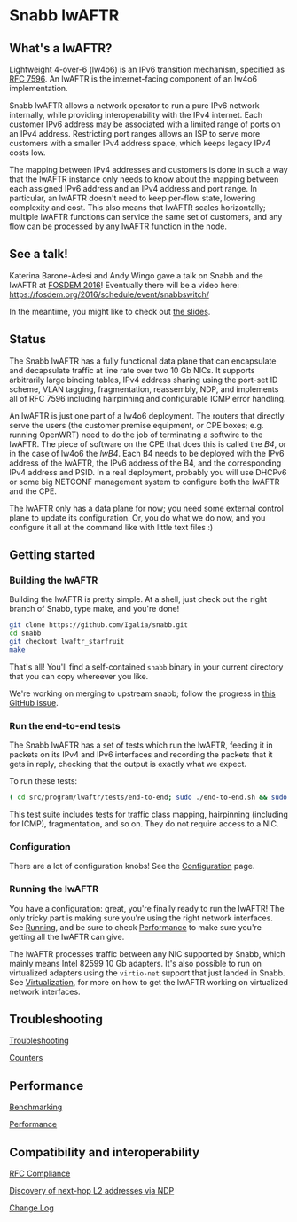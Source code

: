 # Snabb lwAFTR

## What's a lwAFTR?

Lightweight 4-over-6 (lw4o6) is an IPv6 transition mechanism, specified
as [RFC 7596](https://tools.ietf.org/html/rfc7596).  An lwAFTR is the
internet-facing component of an lw4o6 implementation.

Snabb lwAFTR allows a network operator to run a pure IPv6 network
internally, while providing interoperability with the IPv4 internet.
Each customer IPv6 address may be associated with a limited range of
ports on an IPv4 address.  Restricting port ranges allows an ISP to
serve more customers with a smaller IPv4 address space, which keeps
legacy IPv4 costs low.

The mapping between IPv4 addresses and customers is done in such a way
that the lwAFTR instance only needs to know about the mapping between
each assigned IPv6 address and an IPv4 address and port range.  In
particular, an lwAFTR doesn't need to keep per-flow state, lowering
complexity and cost. This also means that lwAFTR scales horizontally;
multiple lwAFTR functions can service the same set of customers, and any
flow can be processed by any lwAFTR function in the node.

## See a talk!

Katerina Barone-Adesi and Andy Wingo gave a talk on Snabb and the lwAFTR
at [FOSDEM 2016](http://fosdem.org/2016/)!  Eventually there will be a
video here: https://fosdem.org/2016/schedule/event/snabbswitch/

In the meantime, you might like to check out [the
slides](https://wingolog.org/pub/fosdem-2016-lwaftr-slides.pdf).

## Status

The Snabb lwAFTR has a fully functional data plane that can encapsulate
and decapsulate traffic at line rate over two 10 Gb NICs.  It supports
arbitrarily large binding tables, IPv4 address sharing using the
port-set ID scheme, VLAN tagging, fragmentation, reassembly, NDP,
and implements all of RFC 7596 including hairpinning and configurable
ICMP error handling.

An lwAFTR is just one part of a lw4o6 deployment.  The routers that
directly serve the users (the customer premise equipment, or CPE boxes;
e.g. running OpenWRT) need to do the job of terminating a softwire to the
lwAFTR.  The piece of software on the CPE that does this is called the
*B4*, or in the case of lw4o6 the *lwB4*.  Each B4 needs to be deployed
with the IPv6 address of the lwAFTR, the IPv6 address of the B4, and the
corresponding IPv4 address and PSID.  In a real deployment, probably you
will use DHCPv6 or some big NETCONF management system to configure both
the lwAFTR and the CPE.

The lwAFTR only has a data plane for now; you need some external control
plane to update its configuration.  Or, you do what we do now, and you
configure it all at the command like with little text files :)  

## Getting started

### Building the lwAFTR

Building the lwAFTR is pretty simple.  At a shell, just check out the
right branch of Snabb, type make, and you're done!

```bash
git clone https://github.com/Igalia/snabb.git
cd snabb
git checkout lwaftr_starfruit
make
```

That's all!  You'll find a self-contained `snabb` binary in your current
directory that you can copy whereever you like.

We're working on merging to upstream snabb; follow the progress in [this GitHub issue](https://github.com/Igalia/snabb/issues/215).

### Run the end-to-end tests

The Snabb lwAFTR has a set of tests which run the lwAFTR, feeding it in
packets on its IPv4 and IPv6 interfaces and recording the packets that
it gets in reply, checking that the output is exactly what we expect.

To run these tests:

```bash
( cd src/program/lwaftr/tests/end-to-end; sudo ./end-to-end.sh && sudo ./end-to-end-vlan.sh )
```

This test suite includes tests for traffic class mapping, hairpinning
(including for ICMP), fragmentation, and so on.  They do not require
access to a NIC.

### Configuration

There are a lot of configuration knobs!  See the
[Configuration](./README.configuration.md) page.

### Running the lwAFTR

You have a configuration: great, you're finally ready to run the lwAFTR!
The only tricky part is making sure you're using the right network
interfaces.  See [Running](./README.running.md), and be sure to check
[Performance](./README.performance.md) to make sure you're getting all
the lwAFTR can give.

The lwAFTR processes traffic between any NIC supported by Snabb, which
mainly means Intel 82599 10 Gb adapters.  It's also possible to run on
virtualized adapters using the `virtio-net` support that just landed in
Snabb.  See [Virtualization](./README.virtualization.md), for more on how to
get the lwAFTR working on virtualized network interfaces.

## Troubleshooting

[Troubleshooting](./README.troubleshooting.md)

[Counters](./README.counters.md)

## Performance

[Benchmarking](./README.benchmarking.md)

[Performance](./README.performance.md)

## Compatibility and interoperability

[RFC Compliance](./README.rfccompliance.md)

[Discovery of next-hop L2 addresses via NDP](./README.ndp.md)

[Change Log](./CHANGELOG.md)
